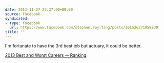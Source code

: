 ```yaml
---
date: 2013-11-27 22:37:00+00:00
source: facebook
syndicated:
- type: facebook
  url: https://www.facebook.com/stephen.roy.tang/posts/10152627185883912
title: ''
---
```


I'm fortunate to have the 3rd best job but actuary, it could be better. 

[2013 Best and Worst Careers -- Ranking](http://online.wsj.com/article/SB10001424127887324874204578439154095008558.html)